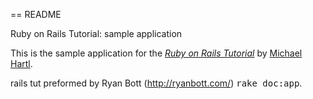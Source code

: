 == README

 Ruby on Rails Tutorial: sample application

This is the sample application for
the [*Ruby on Rails Tutorial*](http://railstutorial.org/)
by [Michael Hartl](http://michaelhartl.com/).

rails tut preformed by Ryan Bott (http://ryanbott.com/)
<tt>rake doc:app</tt>.
